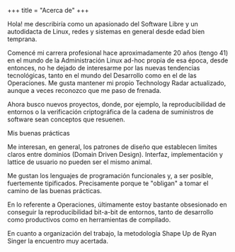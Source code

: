 +++
title = "Acerca de"
+++

Hola! me describiría como un apasionado del Software Libre y un
autodidacta de Linux, redes y sistemas en general desde edad bien
temprana.

Comencé mi carrera profesional hace aproximadamente 20 años (tengo 41)
en el mundo de la Administración Linux ad-hoc propia de esa época,
desde entonces, no he dejado de interesarme por las nuevas tendencias
tecnológicas, tanto en el mundo del Desarrollo como en el de las
Operaciones. Me gusta mantener mi propio Technology Radar actualizado,
aunque a veces reconozco que me paso de frenada.

Ahora busco nuevos proyectos, donde, por ejemplo, la reproducibilidad
de entornos o la verificación criptográfica de la cadena de
suministros de software sean conceptos que resuenen.

Mis buenas prácticas

Me interesan, en general, los patrones de diseño que establecen
limites claros entre dominios (Domain Driven Design). Interfaz,
implementación y lattice de usuario no pueden ser el mismo animal.

Me gustan los lenguajes de programación funcionales y, a ser posible,
fuertemente tipificados. Precisamente porque te "obligan" a tomar el
camino de las buenas prácticas.

En lo referente a Operaciones, últimamente estoy bastante obsesionado
en conseguir la reproducibilidad bit-a-bit de entornos, tanto de
desarrollo como productivos como en herramientas de compilado.

En cuanto a organización del trabajo, la metodología Shape Up de Ryan
Singer la encuentro muy acertada.
